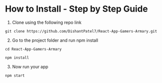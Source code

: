 # How to Install - Step by Step Guide
1. Clone using the following repo link
```
git clone https://github.com/DishantPatel7/React-App-Gamers-Armary.git
```

2. Go to the project folder and run npm install
```
cd React-App-Gamers-Armary
```
```
npm install
```

3. Now run your app
```
npm start
```
